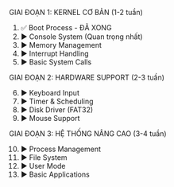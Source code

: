 GIAI ĐOẠN 1: KERNEL CƠ BẢN (1-2 tuần)

1. ✅ Boot Process - ĐÃ XONG
2. ▶️ Console System (Quan trọng nhất)
3. ▶️ Memory Management
4. ▶️ Interrupt Handling
5. ▶️ Basic System Calls

GIAI ĐOẠN 2: HARDWARE SUPPORT (2-3 tuần)

6. ▶️ Keyboard Input
7. ▶️ Timer & Scheduling
8. ▶️ Disk Driver (FAT32)
9. ▶️ Mouse Support

GIAI ĐOẠN 3: HỆ THỐNG NÂNG CAO (3-4 tuần)

10. ▶️ Process Management
11. ▶️ File System
12. ▶️ User Mode
13. ▶️ Basic Applications
